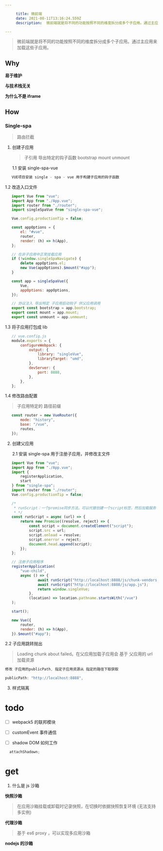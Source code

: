 ```yaml
---

     title: 微前端
     date: 2021-08-11T13:16:24.559Z
     description:  微前端就是将不同的功能按照不同的维度拆分成多个子应用。通过主应用来加载这些子应用

---
```


> 微前端就是将不同的功能按照不同的维度拆分成多个子应用。通过主应用来加载这些子应用。

## Why

**易于维护**

**与技术栈无关**

**为什么不是 iframe**

## How

### Single-spa

> 路由拦截

1. 创建子应用

   > 子引用 导出特定的钩子函数 bootstrap mount unmount

   1.1 安装 single-spa-vue

   

```js
   VUE项目安装 single - spa - vue 用于构建子应用的钩子函数
```

   1.2 改造入口文件

   

```js
   import Vue from "vue";
   import App from "./App.vue";
   import router from "./router";
   import singleSpaVue from "single-spa-vue";

   Vue.config.productionTip = false;

   const appOptions = {
       el: "#vue",
       router,
       render: (h) => h(App),
   };

   // 在非子应用中正常挂载应用
   if (!window.singleSpaNavigate) {
       delete appOptions.el;
       new Vue(appOptions).$mount("#app");
   }

   const app = singleSpaVue({
       Vue,
       appOptions: appOptions,
   });

   // 协议注入 导出特定 子应用启动钩子 供父应用调用
   export const bootstrap = app.bootstrap;
   export const mount = app.mount;
   export const unmount = app.unmount;
```

   1.3 将子应用打包成 lib

   

```js
   // vue.config.js
   module.exports = {
       configureWebpack: {
           output: {
               library: "singleVue",
               libraryTarget: "umd",
           },
           devServer: {
               port: 8888,
           },
       },
   };
```

   1.4 修改路由配置

   > 子应用特定的 路径前缀

   

```js
   const router = new VueRouter({
       mode: "history",
       base: "/vue",
       routes,
   });
```

2. 创建父应用

   2.1 安装 single-spa 用于注册子应用，并修改主文件

   

```js
   import Vue from "vue";
   import App from "./App.vue";
   import {
       registerApplication,
       start
   } from "single-spa";
   import router from "./router";
   Vue.config.productionTip = false;

   /*
    * runScript：一个promise同步方法。可以代替创建一个script标签，然后加载服务
    * */
   const runScript = async (url) => {
       return new Promise((resolve, reject) => {
           const script = document.createElement("script");
           script.src = url;
           script.onload = resolve;
           script.onerror = reject;
           document.head.append(script);
       });
   };

   // 注册子应用程序
   registerApplication(
       "vue-child",
       async () => {
               await runScript("http://localhost:8888/js/chunk-vendors.js");
               await runScript("http://localhost:8888/js/app.js");
               return window.singleVue;
           },
           (location) => location.pathname.startsWith("/vue")
   );

   start();

   new Vue({
       router,
       render: (h) => h(App),
   }).$mount("#app");
```

   2.2 子应用跳转抛出

   > Loading chunk about failed。在父应用加载子应用会 基于 父应用的 url 加载资源

```js
修改 子应用的publicPath, 指定子应用资源从 指定的路径下取获取

publicPath: "http://localhost:8888",
```

3. 样式隔离
# todo
* [ ] webpack5 的联邦模块

* [ ] customEvent 事件通信

* [ ] shadow DOM 如何工作

  

```js
  attachShadown;
```

# get
1. 什么是 js 沙箱

**快照沙箱**

> 在应用沙箱挂载或卸载时记录快照，在切换时依据快照恢复环境 (无法支持多实例)

**代理沙箱**

> 基于 es6 proxy ，可以实现多应用沙箱

**nodejs 的沙箱**
